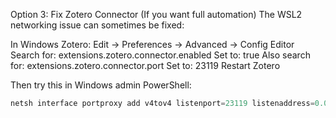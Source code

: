 <!-- ---
!-- Timestamp: 2025-07-22 23:19:50
!-- Author: ywatanabe
!-- File: /home/ywatanabe/proj/scitex_repo/src/scitex/scholar/docs/ZOTERO_SETTINGS.md
!-- --- -->

Option 3: Fix Zotero Connector (If you want full automation)
The WSL2 networking issue can sometimes be fixed:

In Windows Zotero: Edit → Preferences → Advanced → Config Editor
Search for: extensions.zotero.connector.enabled
Set to: true
Also search for: extensions.zotero.connector.port
Set to: 23119
Restart Zotero

Then try this in Windows admin PowerShell:

``` powershell
netsh interface portproxy add v4tov4 listenport=23119 listenaddress=0.0.0.0 connectport=23119 connectaddress=127.0.0.1
```

<!-- EOF -->
